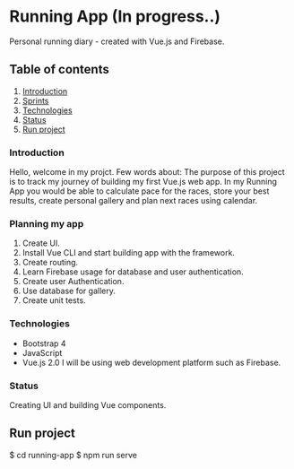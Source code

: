 # Running App (In progress..)
Personal running diary - created with Vue.js and Firebase.

## Table of contents
1. [Introduction](#introduction)
2. [Sprints](#planning-my-app)
3. [Technologies](#technologies)
4. [Status](#status)
5. [Run project](#run-project)

### Introduction
Hello, welcome in my projct. Few words about: 
The purpose of this project is to track my journey of building my first Vue.js web app.
In my Running App you would be able to calculate pace for the races, store your best results, create personal gallery and plan next races using calendar.

### Planning my app
1. Create UI.
2. Install Vue CLI and start building app with the framework.
3. Create routing.
4. Learn Firebase usage for database and user authentication.
5. Create user Authentication.
6. Use database for gallery.
7. Create unit tests.

### Technologies
* Bootstrap 4
* JavaScript
* Vue.js 2.0
I will be using web development platform such as Firebase.

### Status
Creating UI and building Vue components.

## Run project
$ cd running-app
$ npm run serve
